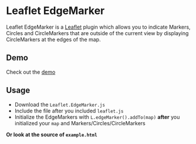 Leaflet EdgeMarker
==================

Leaflet EdgeMarker is a [Leaflet](http://leafletjs.com/) plugin which allows you to indicate Markers, Circles and CircleMarkers that are outside of the current view by displaying CircleMarkers at the edges of the map.

Demo
----

Check out the [demo](http://ubergesundheit.github.io/Leaflet.EdgeMarker)

Usage
-----

  * Download the `Leaflet.EdgeMarker.js`
  * Include the file after you included `leaflet.js` 
  * Initialize the EdgeMarkers with `L.edgeMarker().addTo(map)` **after** you initialized your `map` and Markers/Circles/CircleMarkers

**Or look at the source of `example.html`**
